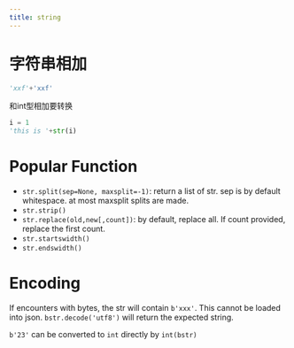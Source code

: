 ```yaml
---
title: string
---
```


字符串相加
==========

```python
'xxf'+'xxf'
```

和int型相加要转换
```python
i = 1
'this is '+str(i)
```

Popular Function
================

* `str.split(sep=None, maxsplit=-1)`: return a list of str.
sep is by default whitespace. at most maxsplit splits are made.
* `str.strip()`
* `str.replace(old,new[,count])`: by default, replace all.
If count provided, replace the first count.
* `str.startswidth()`
* `str.endswidth()`

Encoding
========

If encounters with bytes, the str will contain `b'xxx'`.
This cannot be loaded into json.
`bstr.decode('utf8')` will return the expected string.

`b'23'` can be converted to `int` directly by `int(bstr)`
